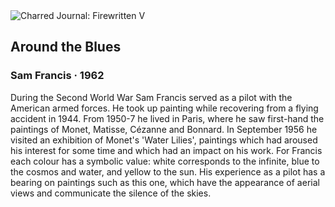 <div class="artwork-of-the-day">
  <div class="container">
    <div class="img-wrapper">
      <img
        src="https://uploads4.wikiart.org/images/sam-francis/around-the-blues-1962.jpg!Large.jpg"
        alt="Charred Journal: Firewritten V" />
    </div>
    <div class="artwork-detail">
      <div class="artwork-origin"> 
        <h2 class="artwork-name">Around the Blues</h2>
        <h3 class="artist">
          Sam Francis
                    ·  1962
        </h3>
      </div>
      <p class="description">
        <span class="artwork-description-text ng-binding" ng-bind-html="viewModel.ArtworkOfTheDay.Description | unsafe">During the Second World War Sam Francis served as a pilot with the American armed forces. He took up painting while recovering from a flying accident in 1944. From 1950-7 he lived in Paris, where he saw first-hand the paintings of Monet, Matisse, Cézanne and Bonnard. In September 1956 he visited an exhibition of Monet's 'Water Lilies', paintings which had aroused his interest for some time and which had an impact on his work. For Francis each colour has a symbolic value: white corresponds to the infinite, blue to the cosmos and water, and yellow to the sun. His experience as a pilot has a bearing on paintings such as this one, which have the appearance of aerial views and communicate the silence of the skies.</span>
                        <div class="text-shadow-container" ng-show="showShadow" style=""></div>
      </p>
    </div>
  </div>

</div>
